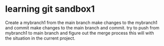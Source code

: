 # learning git sandbox1

Create a mybranch1 from the main branch
make changes to the mybranch1 and commit
make changes to the main branch and commit.
try to push from mybranch1 to main branch and figure out the merge process
this will with the situation in the current project.
